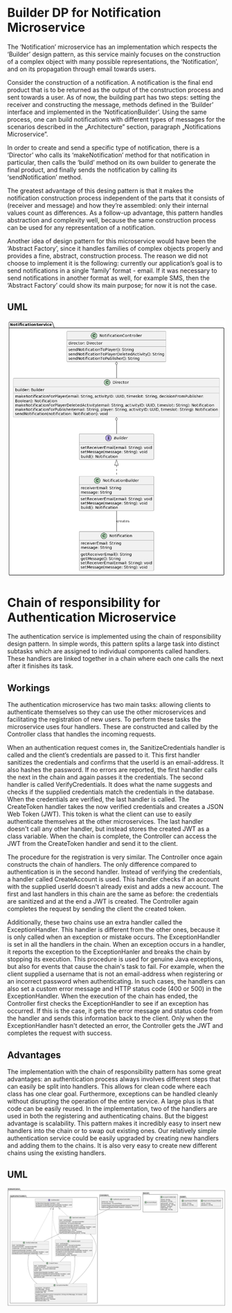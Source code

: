 Builder DP for Notification Microservice
====
The ‘Notification’ microservice has an implementation which respects the ‘Builder’ design pattern, as this service mainly focuses on the construction of a complex object with many possible representations, the ‘Notification’, and on its propagation through email towards users.

Consider the construction of a notification. A notification is the final end product that is to be returned as the output of the construction process and sent towards a user. As of now, the building part has two steps: setting the receiver and constructing the message, methods defined in the ‘Builder’ interface and implemented in the ‘NotificationBuilder’. Using the same process, one can build notifications with different types of messages for the scenarios described in the „Architecture” section, paragraph „Notifications Microservice”.

In order to create and send a specific type of notification, there is a ‘Director’ who calls its ‘makeNotification’ method for that notification in particular, then calls the ‘build’ method on its own builder to generate the final product, and finally sends the notification by calling its ‘sendNotification’ method.

The greatest advantage of this desing pattern is that it makes the notification construction process independent of the parts that it consists of (receiver and message) and how they’re assembled: only their internal values count as differences. As a follow-up advantage, this pattern handles abstraction and complexity well, because the same construction process can be used for any representation of a notification.

Another idea of design pattern for this microservice would have been the ‘Abstract Factory’, since it handles families of complex objects properly and provides a fine, abstract, construction process. The reason we did not choose to implement it is the following: currently our application’s goal is to send notifications in a single ‘family’ format - email. If it was necessary to send notifications in another format as well, for example SMS, then the ‘Abstract Factory’ could show its main purpose; for now it is not the case.

UML
---
![image](./Notification-UML.png)


Chain of responsibility for Authentication Microservice
===

The authentication service is implemented using the chain of responsibility design pattern. In simple words, this pattern splits a large task into distinct subtasks which are assigned to individual components called handlers. These handlers are linked together in a chain where each one calls the next after it finishes its task.

Workings
---
The authentication microservice has two main tasks: allowing clients to authenticate themselves so they can use the other microservices and facilitating the registration of new users. To perform these tasks the microservice uses four handlers. These are constructed and called by the Controller class that handles the incoming requests.

When an authentication request comes in, the SanitizeCredentials handler is called and the client’s credentials are passed to it. This first handler sanitizes the credentials and confirms that the userId is an email-address. It also hashes the password. If no errors are reported, the first handler calls the next in the chain and again passes it the credentials. The second handler is called VerifyCredentials. It does what the name suggests and checks if the supplied credentials match the credentials in the database. When the credentials are verified, the last handler is called. The CreateToken handler takes the now verified credentials and creates a JSON Web Token (JWT). This token is what the client can use to easily authenticate themselves at the other microservices. The last handler doesn't call any other handler, but instead stores the created JWT as a class variable. When the chain is complete, the Controller can access the JWT from the CreateToken handler and send it to the client.

The procedure for the registration is very similar. The Controller once again constructs the chain of handlers. The only difference compared to authentication is in the second handler. Instead of verifying the credentials, a handler called CreateAccount is used. This handler checks if an account with the supplied userId doesn't already exist and adds a new account. The first and last handlers in this chain are the same as before: the credentials are sanitized and at the end a JWT is created. The Controller again completes the request by sending the client the created token.

Additionally, these two chains use an extra handler called the ExceptionHandler. This handler is different from the other ones, because it is only called when an exception or mistake occurs. The ExceptionHandler is set in all the handlers in the chain. When an exception occurs in a handler, it reports the exception to the ExceptionHanler and breaks the chain by stopping its execution. This procedure is used for genuine Java exceptions, but also for events that cause the chain's task to fail. For example, when the client supplied a username that is not an email-address when registering or an incorrect password when authenticating. In such cases, the handlers can also set a custom error message and HTTP status code (400 or 500) in the ExceptionHandler. When the execution of the chain has ended, the Controller first checks the ExceptionHandler to see if an exception has occurred. If this is the case, it gets the error message and status code from the handler and sends this information back to the client. Only when the ExceptionHandler hasn't detected an error, the Controller gets the JWT and completes the request with success.


Advantages
---
The implementation with the chain of responsibility pattern has some great advantages: an authentication process always involves different steps that can easily be split into handlers. This allows for clean code where each class has one clear goal. Furthermore, exceptions can be handled cleanly without disrupting the operation of the entire service. A large plus is that code can be easily reused. In the implementation, two of the handlers are used in both the registering and authenticating chains. But the biggest advantage is scalability. This pattern makes it incredibly easy to insert new handlers into the chain or to swap out existing ones. Our relatively simple authentication service could be easily upgraded by creating new handlers and adding them to the chains. It is also very easy to create new different chains using the existing handlers.

UML
---
![image](./Authentication-UML.png)
